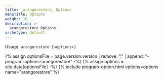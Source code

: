 ```yaml
---
title: _arangorestore_ Options
menuTitle: Options
weight: 10
description: >-
  arangorestore Options
archetype: default
---
```

Usage: `arangorestore [<options>]`

{% assign optionsFile = page.version.version | remove: "." | append: "-program-options-arangorestore" -%}
{% assign options = site.data[optionsFile] -%}
{% include program-option.html options=options name="arangorestore" %}
